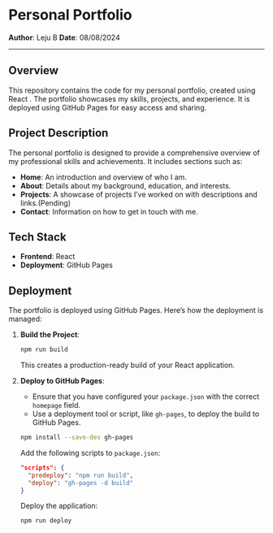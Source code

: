 # Personal Portfolio

**Author**: Leju B 
**Date**: 08/08/2024

---

## **Overview**

This repository contains the code for my personal portfolio, created using React . The portfolio showcases my skills, projects, and experience. It is deployed using GitHub Pages for easy access and sharing.

## **Project Description**

The personal portfolio is designed to provide a comprehensive overview of my professional skills and achievements. It includes sections such as:

- **Home**: An introduction and overview of who I am.
- **About**: Details about my background, education, and interests.
- **Projects**: A showcase of projects I’ve worked on with descriptions and links.(Pending)
- **Contact**: Information on how to get in touch with me.

## **Tech Stack**

- **Frontend**: React
- **Deployment**: GitHub Pages


## **Deployment**

The portfolio is deployed using GitHub Pages. Here’s how the deployment is managed:

1. **Build the Project**:
   ```bash
   npm run build
   ```
   This creates a production-ready build of your React application.

2. **Deploy to GitHub Pages**:
   - Ensure that you have configured your `package.json` with the correct `homepage` field.
   - Use a deployment tool or script, like `gh-pages`, to deploy the build to GitHub Pages.

   ```bash
   npm install --save-dev gh-pages
   ```

   Add the following scripts to `package.json`:
   ```json
   "scripts": {
     "predeploy": "npm run build",
     "deploy": "gh-pages -d build"
   }
   ```

   Deploy the application:
   ```bash
   npm run deploy
   ```


